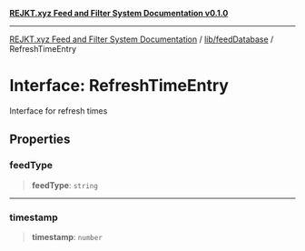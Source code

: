 [**REJKT.xyz Feed and Filter System Documentation v0.1.0**](../../../README.md)

***

[REJKT.xyz Feed and Filter System Documentation](../../../modules.md) / [lib/feedDatabase](../README.md) / RefreshTimeEntry

# Interface: RefreshTimeEntry

Interface for refresh times

## Properties

### feedType

> **feedType**: `string`

***

### timestamp

> **timestamp**: `number`
